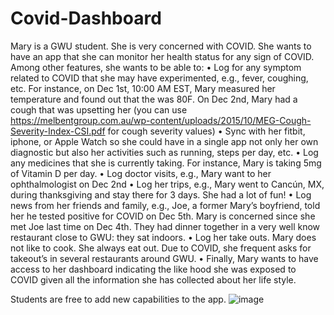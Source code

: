 # Covid-Dashboard

Mary is a GWU student. She is very concerned with COVID. She wants to have an app that she can monitor her health status for any sign of COVID. Among other features, she wants to be able to:
•	Log for any symptom related to COVID that she may have experimented, e.g., fever, coughing, etc. For instance, on Dec 1st, 10:00 AM EST, Mary measured her temperature and found out that the was 80F. On Dec 2nd, Mary had a cough that was upsetting her (you can use https://melbentgroup.com.au/wp-content/uploads/2015/10/MEG-Cough-Severity-Index-CSI.pdf for cough severity values)
•	Sync with her fitbit, iphone, or Apple Watch so she could have in a single app not only her own diagnostic but also her activities such as running, steps per day, etc.
•	Log any medicines that she is currently taking. For instance, Mary is taking 5mg of Vitamin D per day.
•	Log doctor visits, e.g., Mary want to her ophthalmologist on Dec 2nd
•	Log her trips, e.g., Mary went to Cancún, MX, during thanksgiving and stay there for 3 days. She had a lot of fun!
•	Log news from her friends and family, e.g., Joe, a former Mary’s boyfriend, told her he tested positive for COVID on Dec 5th. Mary is concerned since she met Joe last time on Dec 4th. They had dinner together in a very well know restaurant close to GWU: they sat indoors.
•	Log her take outs. Mary does not like to cook. She always eat out. Due to COVID, she frequent asks for takeout’s in several restaurants around GWU.
•	Finally, Mary wants to have access to her dashboard indicating the like hood she was exposed to COVID given all the information she has collected about her life style.

Students are free to add new capabilities to the app.
![image](https://user-images.githubusercontent.com/22800759/115125527-b7a6ba00-9f96-11eb-838d-d941c4c4f2c7.png)
